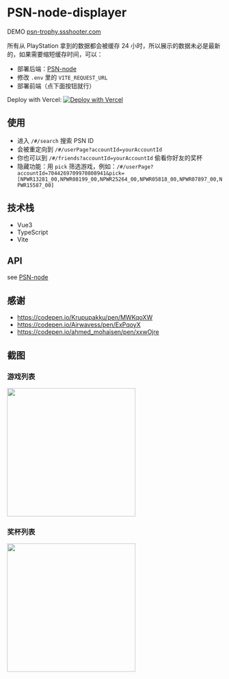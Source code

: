 # PSN-node-displayer

DEMO [psn-trophy.ssshooter.com](https://psn-trophy.ssshooter.com/)

所有从 PlayStation 拿到的数据都会被缓存 24 小时，所以展示的数据未必是最新的，如果需要缩短缓存时间，可以：

- 部署后端：[PSN-node](https://github.com/ssshooter/PSN-node) 
- 修改 `.env` 里的 `VITE_REQUEST_URL`
- 部署前端（点下面按钮就行）

Deploy with Vercel: [![Deploy with Vercel](https://vercel.com/button)](https://vercel.com/new/clone?repository-url=https%3A%2F%2Fgithub.com%2Fssshooter%2FPSN-node-displayer)

## 使用

- 进入 `/#/search` 搜索 PSN ID
- 会被重定向到 `/#/userPage?accountId=yourAccountId`
- 你也可以到 `/#/friends?accountId=yourAccountId` 偷看你好友的奖杯
- 隐藏功能：用 `pick` 筛选游戏，例如：`/#/userPage?accountId=7044269709970808941&pick=[NPWR13281_00,NPWR08199_00,NPWR25264_00,NPWR05818_00,NPWR07897_00,NPWR15587_00]`

## 技术栈

- Vue3
- TypeScript
- Vite

## API

see [PSN-node](https://github.com/ssshooter/PSN-node)

## 感谢

- https://codepen.io/Krupupakku/pen/MWKqoXW
- https://codepen.io/Airwavess/pen/ExPqoyX
- https://codepen.io/ahmed_mohaisen/pen/xxwOjre

## 截图

### 游戏列表

<img src="https://github.com/ssshooter/PSN-node-displayer/blob/master/screenshot/gameList.png?raw=true" width="300">

### 奖杯列表

<img src="https://github.com/ssshooter/PSN-node-displayer/blob/master/screenshot/trophyList.png?raw=true" width="300">